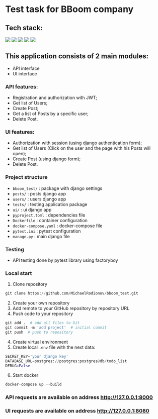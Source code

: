 # Test task for BBoom company
## Tech stack:
<img src="https://img.shields.io/badge/python-3670A0?style=for-the-badge&logo=python&logoColor=ffdd54"/>     
<img src="https://img.shields.io/badge/django-%23092E20.svg?style=for-the-badge&logo=django&logoColor=white"/>  
<img src="https://img.shields.io/badge/DJANGO-REST-ff1709?style=for-the-badge&logo=django&logoColor=white&color=ff1709&labelColor=gray"/> 
<img src="https://img.shields.io/badge/postgres-%23316192.svg?style=for-the-badge&logo=postgresql&logoColor=white"/> 
<img src="https://img.shields.io/badge/docker-%230db7ed.svg?style=for-the-badge&logo=docker&logoColor=white"/>

## This application consists of 2 main modules:   
- API interface
- UI interface   
### API features:
- Registration and authorization with JWT;
- Get list of Users;
- Create Post;
- Get a list of Posts by a specific user;
- Delete Post.
### UI features:
- Authorization with session (using django authentication form);
- Get list of Users (Click on the user and the page with his Posts will open);
- Create Post (using django form);
- Delete Post.

### Project structure
- `bboom_test/` : package with django settings
- `posts/` : posts django app
- `users/` : users django app
- `tests/` : testing application package
- `ui/` : ui django app
- `pyproject.toml` : dependencies file
- `Dockerfile` : container configuration
- `docker-compose.yaml` : docker-compose file
- `pytest.ini` : pytest configuration
- `manage.py` : main django file

### Testing
- API testing done by pytest library using factoryboy

### Local start
1) Clone repository
``` python
git clone https://github.com/MichaelRodionov/bboom_test.git
```
2) Create your own repository   
3) Add remote to your GitHub repository by repository URL   
4) Push code to your repository
``` python
git add .  # add all files to Git
git commit -m 'add project'  # initial commit
git push  # push to repository
```
4) Create virtual environment   
5) Create local `.env` file with the next data:  
``` python
SECRET_KEY='your django key'
DATABASE_URL=postgres://postgres:postgres@db/todo_list
DEBUG=False
```
6) Start docker
``` python
docker-compose up --build
```
### API requests are available on address http://127.0.0.1:8000
### UI requests are available on address http://127.0.0.1:8080